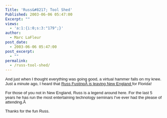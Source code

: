 ```yaml
---
Title: 'Russ&#8217; Tool Shed'
Published: 2003-06-06 05:47:00
Excerpt: ""
views:
  - 'a:1:{i:0;s:3:"179";}'
author:
  - Marc LaFleur
post_date:
  - 2003-06-06 05:47:00
post_excerpt:
  - ""
permalink:
  - /russ-tool-shed/
---
```

<span class="375383905-06062003"><font face="Arial" size="2">And just when I 
thought everything was going good, a virtual hammer falls on my knee. Just a 
minute ago, I heard that <a href="http://massivescale.blob.core.windows.net/blogmedia/2003/06/russtoolshed">Russ 
FustinoÂ is leaving New England </a>for Florida!</font></span>

<span class="375383905-06062003"><font face="Arial" size="2">For those of you not 
in New England, Russ is a legend around here. For the last 5 years he has run 
the most entertaining technology seminars I've ever had the please of 
attending.Â </font></span>

<span class="375383905-06062003"><font face="Arial" size="2">Thanks for the fun 
Russ. </font></span>